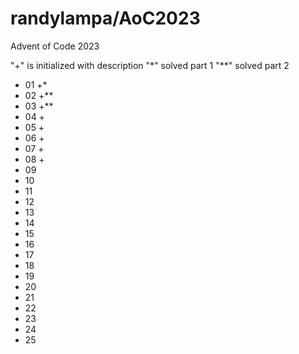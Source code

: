 # randylampa/AoC2023

Advent of Code 2023

 "+" is initialized with description
 "*" solved part 1
 "**" solved part 2

- 01 +*
- 02 +**
- 03 +**
- 04 +
- 05 +
- 06 +
- 07 +
- 08 +
- 09
- 10
- 11
- 12
- 13
- 14
- 15
- 16
- 17
- 18
- 19
- 20
- 21
- 22
- 23
- 24
- 25
